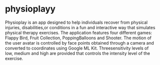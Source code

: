 # physioplayy

Physioplay is an app designed to help individuals recover from physical injuries, disabilities,or conditions in a fun and interactive way that simulates physical therapy exercises.
The application features four different games: Flappy Bird, Fruit Collection, PoppingBalloons and Shooter. The motion of the user avatar is controlled by face points
obtained through a camera and converted to coordinates using Google ML Kit. Threesensitivity levels of low, medium and high are provided that controls the intensity
level of the exercise.
